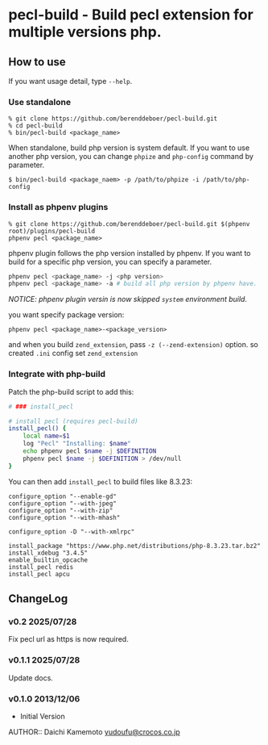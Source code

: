 # pecl-build - Build pecl extension for multiple versions php.

## How to use

If you want usage detail, type `--help`.

### Use standalone

```
% git clone https://github.com/berenddeboer/pecl-build.git
% cd pecl-build
% bin/pecl-build <package_name>
```

When standalone, build php version is system default.
If you want to use another php version, you can change `phpize` and `php-config` command by parameter.

```
$ bin/pecl-build <package_naem> -p /path/to/phpize -i /path/to/php-config
```

### Install as phpenv plugins

```
% git clone https://github.com/berenddeboer/pecl-build.git $(phpenv root)/plugins/pecl-build
phpenv pecl <package_name>
```

phpenv plugin follows the php version installed by phpenv.
If you want to build for a specific php version, you can specify a parameter.

```sh
phpenv pecl <package_name> -j <php version>
phpenv pecl <package_name> -a # build all php version by phpenv have.
```

*NOTICE: phpenv plugin versin is now skipped `system` environment build.*

you want specify package version:

```
phpenv pecl <package_name>-<package_version>
```

and when you build `zend_extension`, pass `-z (--zend-extension)` option.
so created `.ini` config set `zend_extension`

### Integrate with php-build

Patch the php-build script to add this:

```sh
# ### install_pecl

# install pecl (requires pecl-build)
install_pecl() {
    local name=$1
    log "Pecl" "Installing: $name"
    echo phpenv pecl $name -j $DEFINITION
    phpenv pecl $name -j $DEFINITION > /dev/null
}
```

You can then add `install_pecl` to build files like 8.3.23:

```
configure_option "--enable-gd"
configure_option "--with-jpeg"
configure_option "--with-zip"
configure_option "--with-mhash"

configure_option -D "--with-xmlrpc"

install_package "https://www.php.net/distributions/php-8.3.23.tar.bz2"
install_xdebug "3.4.5"
enable_builtin_opcache
install_pecl redis
install_pecl apcu
```

## ChangeLog

### v0.2 2025/07/28

Fix pecl url as https is now required.

### v0.1.1 2025/07/28

Update docs.

### v0.1.0 2013/12/06

* Initial Version

AUTHOR:: Daichi Kamemoto <yudoufu@crocos.co.jp>
